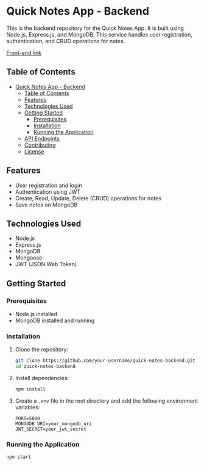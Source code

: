 # Quick Notes App - Backend

This is the backend repository for the Quick Notes App. It is built using Node.js, Express.js, and MongoDB. This service handles user registration, authentication, and CRUD operations for notes.

[Front-end link](https://github.com/Md-Romaan/quick-notes-frontend)

## Table of Contents

- [Quick Notes App - Backend](#quick-notes-app---backend)
  - [Table of Contents](#table-of-contents)
  - [Features](#features)
  - [Technologies Used](#technologies-used)
  - [Getting Started](#getting-started)
    - [Prerequisites](#prerequisites)
    - [Installation](#installation)
    - [Running the Application](#running-the-application)
  - [API Endpoints](#api-endpoints)
  - [Contributing](#contributing)
  - [License](#license)

## Features

- User registration and login
- Authentication using JWT
- Create, Read, Update, Delete (CRUD) operations for notes
- Save notes on MongoDB

## Technologies Used

- Node.js
- Express.js
- MongoDB
- Mongoose
- JWT (JSON Web Token)

## Getting Started

### Prerequisites

- Node.js installed
- MongoDB installed and running

### Installation

1. Clone the repository:

    ```bash
    git clone https://github.com/your-username/quick-notes-backend.git
    cd quick-notes-backend
    ```

2. Install dependencies:

    ```bash
    npm install
    ```

3. Create a `.env` file in the root directory and add the following environment variables:

    ```env
    PORT=5000
    MONGODB_URI=your_mongodb_uri
    JWT_SECRET=your_jwt_secret
    ```

### Running the Application

```bash
npm start
